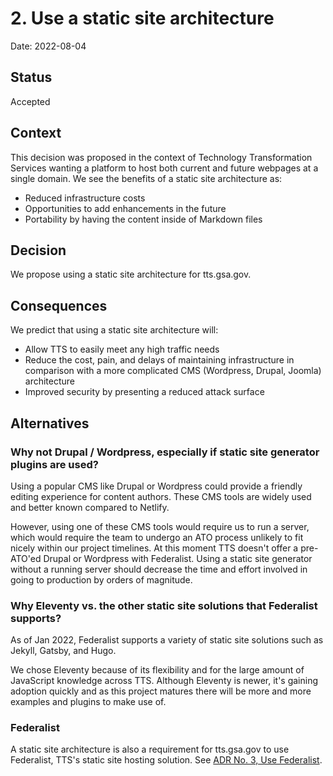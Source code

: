 # 2. Use a static site architecture

Date: 2022-08-04

## Status

Accepted

## Context

This decision was proposed in the context of Technology Transformation Services wanting a platform to host both current and future webpages at a single domain. We see the benefits of a static site architecture as:

* Reduced infrastructure costs
* Opportunities to add enhancements in the future
* Portability by having the content inside of Markdown files

## Decision

We propose using a static site architecture for tts.gsa.gov.

## Consequences

We predict that using a static site architecture will:

* Allow TTS to easily meet any high traffic needs
* Reduce the cost, pain, and delays of maintaining infrastructure in comparison with a more complicated CMS (Wordpress, Drupal, Joomla) architecture
* Improved security by presenting a reduced attack surface

## Alternatives

### Why not Drupal / Wordpress, especially if static site generator plugins are used?

Using a popular CMS like Drupal or Wordpress could provide a friendly editing experience for content authors. These CMS tools are widely used and better known compared to Netlify.

However, using one of these CMS tools would require us to run a server, which would require the team to undergo an ATO process unlikely to fit nicely within our project timelines. At this moment TTS doesn't offer a pre-ATO'ed Drupal or Wordpress with Federalist. Using a static site generator without a running server should decrease the time and effort involved in going to production by orders of magnitude.

### Why Eleventy vs. the other static site solutions that Federalist supports?

As of Jan 2022, Federalist supports a variety of static site solutions such as Jekyll, Gatsby, and Hugo.

We chose Eleventy because of its flexibility and for the large amount of JavaScript knowledge across TTS. Although Eleventy is newer, it's gaining adoption quickly and as this project matures there will be more and more examples and plugins to make use of.

### Federalist

A static site architecture is also a requirement for tts.gsa.gov to use Federalist, TTS's static site hosting solution. See [ADR No. 3, Use Federalist](./0003-use-federalist.md).
